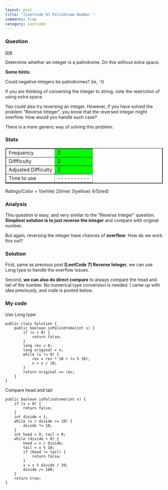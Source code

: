 ```yaml
---
layout: post
title: "[LeetCode 9] Palindrome Number "
comments: true
category: Leetcode
---
```


### Question

[link](http://oj.leetcode.com/problems/palindrome-number/)

<div class="question-content">
<p></p><p>Determine whether an integer is a palindrome. Do this without extra space.</p>

<div class="spoilers" style="display: block;"><b>Some hints:</b>

<p>Could negative integers be palindromes? (ie, -1)</p>

<p>If you are thinking of converting the integer to string, note the restriction of using extra space.</p>

<p>You could also try reversing an integer. However, if you have solved the problem "Reverse Integer", you know that the reversed integer might overflow. How would you handle such case?</p>

<p>There is a more generic way of solving this problem.</p>

</div><p></p>
</div>

### Stats

<table border="2">
	<tr>
		<td>Frequency</td>
		<td bgcolor="lime">2</td>
	</tr>
	<tr>
		<td>Diffficulty</td>
		<td bgcolor="lime">2</td>
	</tr>
	<tr>
		<td>Adjusted Difficulty</td>
		<td bgcolor="lime">2</td>
	</tr>
	<tr>
		<td>Time to use</td>
		<td bgcolor="white">----------</td>
	</tr>
</table>

Ratings/Color = 1(white) 2(lime) 3(yellow) 4/5(red)

### Analysis

This question is easy, and very similar to the "Reverse Integer" question. **Simpliest solution is to just reverse the integer** and compare with original number.

But again, reversing the integer have chances of **overflow**. How do we work this out?

### Solution

First, same as previous post **[LeetCode 7] Reverse Integer**, we can use Long type to handle the overflow issues.

Second, **we can also do direct compare** to always compare the head and tail of the number. No numerical type conversion is needed. I came up with idea previously, and code is posted below.

### My code

Use Long type:

    public class Solution {
        public boolean isPalindrome(int x) {
            if (x < 0) {
                return false;
            }
            long rev = 0;
            long original = x;
            while (x != 0) {
                rev = rev * 10 + (x % 10);
                x = x / 10;
            }
            return original == rev;
        }
    }

Compare head and tail:

    public boolean isPalindrome(int x) {
        if (x < 0) {
            return false;
        }
        int divide = 1;
        while (x / divide >= 10) {
            divide *= 10;
        }
        int head = 0, tail = 0;
        while (divide > 0) {
            head = x / divide;
            tail = x % 10;
            if (head != tail) {
                return false;
            }
            x = x % divide / 10;
            divide /= 100;
        }
        return true;
    }

